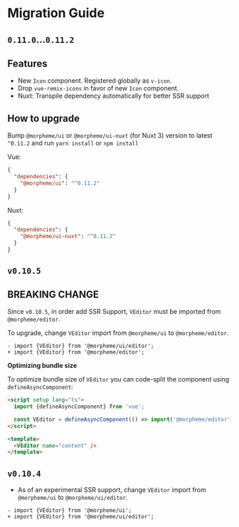 # Migration Guide

## `0.11.0`...`0.11.2`

## Features

- New `Icon` component. Registered globally as `v-icon`.
- Drop `vue-remix-icons` in favor of new `Icon` component.
- Nuxt: Transpile dependency automatically for better SSR support

## How to upgrade

Bump `@morpheme/ui` or `@morpheme/ui-nuxt` (for Nuxt 3) version to latest `^0.11.2` and run `yarn install` or `npm install`

Vue:

```json
{
  "dependencies": {
    "@morpheme/ui": "^0.11.2"
  }
}
```

Nuxt:

```json
{
  "dependencies": {
    "@morpheme/ui-nuxt": "^0.11.2"
  }
}
```

## `v0.10.5`

## BREAKING CHANGE

Since `v0.10.5`, in order add SSR Support, `VEditor` must be imported from `@morpheme/editor`.

To upgrade, change `VEditor` import from `@morpheme/ui` to `@morpheme/editor`.

```
- import {VEditor} from '@morpheme/ui/editor';
+ import {VEditor} from '@morpheme/editor';
```

**Optimizing bundle size**

To optimize bundle size of `VEditor` you can code-split the component using `defineAsyncComponent`:

```html
<script setup lang="ts">
  import {defineAsyncComponent} from 'vue';

  const VEditor = defineAsyncComponent(() => import('@morpheme/editor'));
</script>

<template>
  <VEditor name="content" />
</template>
```

## `v0.10.4`

- As of an experimental SSR support, change `VEditor` import from `@morpheme/ui` to `@morpheme/ui/editor`.

```
- import {VEditor} from '@morpheme/ui';
+ import {VEditor} from '@morpheme/ui/editor';
```
